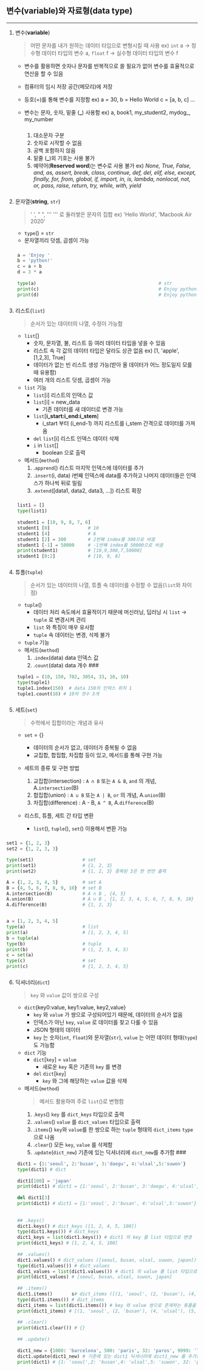 ## 변수(**variable**)와 자료형(**data type**)

___
1. 변수(**variable**)
    > 어떤 문자를 내가 원하는 데이터 타입으로 변형시킬 때 사용 ex)  `int` a -> 정수형 데이터 타입의 변수 a, `float` f -> 실수형 데이터 타입의 변수 f
    * 변수를 활용하면 숫자나 문자를 반복적으로 쓸 필요가 없어 변수를 효율적으로 연산을 할 수 있음
    * 컴퓨터의 임시 저장 공간(메모리)에 저장
    * 등호(=)를 통해 변수를 지정함 ex) a = 30, b = Hello World c = [a, b, c] ...
    * 변수는 문자, 숫자, 밑줄 (**_**) 사용함 ex) a, book1, my_student2, mydog_, my_number
        ###

        1. 대소문자 구분
        2. 숫자로 시작할 수 없음
        3. 공백 포함하지 않음
        4. 밑줄 (**_**)외 기호는 사용 불가
        5. 예약어(**Reserved word**)는 변수로 사용 불가 ex) _None, True, False, and, as, assert, break, class, continue, def, del, elif, else, except, finally, for, from, global, if, import, in, is, lambda, nonlocal, not, or, pass, raise, return, try, while, with, yield_    
        ###

2. 문자열(**string**, `str`)
    > ' ', " ", ''' ''' 로 둘러쌓은 문자의 집합 ex) 'Hello World', 'Macbook Air 2020' 
    * `type`() = `str`
    * 문자열끼리 덧셈, 곱셈이 가능
    ###
``` python
    a = 'Enjoy '
    b = 'python!'
    c = a + b
    d = 3 * a
    
    type(a)												# str
    print(c)											# Enjoy python!
    print(d)											# Enjoy python!Enjoy python!Enjoy python!
```
###

3. 리스트(`list`)
    > 순서가 있는 데이터의 나열, 수정이 가능함
    * `list`[]
        * 숫자, 문자열, 불, 리스트 등 여러 데이터 타입을 넣을 수 있음
        * 리스트 속 각 값의 데이터 타입은 달라도 상관 없음 ex) [1, 'apple', [1,2,3], True]
        * 데이터가 없는 빈 리스트 생성 가능(받아 올 데이터가 어느 정도일지 모를 때 유용함)
        * 여러 개의 리스트 덧셈, 곱셈이 가능
    * `list` 기능
        * `list`[i] 리스트의 인덱스 값
        * `list`[i] = new_data 
            * 기존 데이터를 새 데이터로 변경 가능
        * `list`[**i_start:i_end:i_stem**]
            * i_start 부터 (i_end-1) 까지 리스트를 i_stem 간격으로 데이터를 가져옴
        * `del` `list`[i] 리스트 인덱스 데이터 삭제
        * `i` in `list`[]
            * boolean 으로 출력 
    * 메서드(`method`)
        1. .`apprend`() 리스트 마지막 인덱스에 데이터를 추가
        2. .`insert`(i, data) i번째 인덱스에 data를 추가하고 나머지 데이터들은 인덱스가 하나씩 뒤로 밀림
        3. .`extend`([data1, data2, data3, ...]) 리스트 확장

###
```python
    list1 = []
    type(list1)
    
    student1 = [10, 9, 8, 7, 6]
    student1 [0]              # 10
    student1 [4]              # 6
    student1 [2] = 300        # 2번째 index를 300으로 바꿈
    student1 [-1] = 50000     # -1번째 index를 50000으로 바꿈
    print(student1)           # [10,9,300,7,50000]
    student1 [0:2]            # [10, 9, 8]
```
###

4. 튜플(`tuple`)
    > 순서가 있는 데이터의 나열, 튜플 속 데이터를 수정할 수 없음(`list`와 차이점)
    * `tuple`()
        * 데이터 처리 속도에서 효율적이기 때문에 머신러닝, 딥러닝 시 `list` -> `tuple` 로 변경시켜 관리
        * `list` 와 특징이 매우 유사함
        * `tuple` 속 데이터는 변경, 삭제 불가
    * `tuple` 기능
    * 메서드(`method`)
        1. .`index`(data) data 인덱스 값 
        2. .`count`(data) data 개수
                ###
```python
    tuple1 = (10, 150, 702, 3054, 33, 10, 10)
    type(tuple1)
    tuple1.index(150)  # data 150의 인덱스 위치 1
    tuple1.count(10) # 10의 갯수 3개
```
###


5. 세트(`set`)
    > 수학에서 집합이라는 개념과 유사
    * `set` = {}
        * 데이터의 순서가 없고, 데이터가 중복될 수 없음
        * 교집합, 합집합, 차집합 등이 있고, 메서드를 통해 구현 가능

    * 세트의 종류 및 구현 방법
        1. 교집합(intersection) : `A ∩ B` 또는 `A & B`, `and` 의 개념, A.`intersection`(B)
        2. 합집합(union) : `A ∪ B` 또는 `A | B`, `or` 의 개념, A.`union`(B)
        3. 차집합(difference) : A - B, `A ^ B`, A.`difference`(B)

    * 리스트, 튜플, 세트 간 타입 변환
        * `list`(), `tuple`(), `set`() 이용해서 변환 가능

###

```python
set1 = {1, 2, 3}
set2 = {1, 2, 3, 3}

type(set1)                  # set
print(set1)                 # {1, 2, 3}
print(set2)                 # {1, 2, 3} 중복된 3은 한 번만 출력

A = {1, 2, 3, 4, 5}         # set A
B = {4, 5, 6, 7, 8, 9, 10}  # set B
A.intersection(B)           # A ∩ B , {4, 5}
A.union(B)                  # A ∪ B , {1, 2, 3, 4, 5, 6, 7, 8, 9, 10}
A.difference(B)             # {1, 2, 3}


a = [1, 2, 3, 4, 5]
type(a)                     # list
print(a)                    # [1, 2, 3, 4, 5]
b = tuple(a)
type(b)                     # tuple
print(b)                    # (1, 2, 3, 4, 5)
c = set(a)
type(c)                     # set
print(c)                    # {1, 2, 3, 4, 5}
```
###


6. 딕셔너리(`dict`)
    > `key` 와 `value` 값이 쌍으로 구성
    * `dict`{key0:value, key1:value, key2,value} 
        * `key` 와 `value` 가 쌍으로 구성되어있기 때문에, 데이터의 순서가 없음
        * 인덱스가 아닌 `key`, `value` 로 데이터를 찾고 다룰 수 있음
        * JSON 형태의 데이터
        * `key` 는 숫자(`int`, `float`)와 문자열(`str`), `value` 는 어떤 데이터 형태(`type`)도 가능함 
    * `dict` 기능
        * `dict`[`key`] = `value` 
            * 새로운 `key` 혹은 기존의 `key` 를 변경
        * `del` `dict`[`key`]
            * `key` 와 그에 해당하는 `value` 값을 삭제
    * 메서드(`method`)
        > 메서드 활용하여 주로 `list`()로 변형함
        1. .`keys`()   `key` 를 `dict_keys` 타입으로 출력 
        2. .`values`()   `value` 를
        `dict_values` 타입으로 출력
        3. .`items`()   `key`와 `value`를 한 쌍으로 하는 `tuple` 형태의 `dict_items` `type` 으로 나옴
        4. .`clear`() 모든 `key`, `value` 를 삭제함
        5. .`update`(`dict_new`) 기존에 있는 딕셔너리에 `dict_new`를 추가함
                ###

```python
    dict1 = {1:'seoul', 2:'busan', 3:'daegu', 4:'ulsal',5:'suwon'}  
    type(dict1) # dict
    
    dict1[100] = 'japan' 
    print(dict1) # dict1 = {1:'seoul', 2:'busan', 3:'daegu', 4:'ulsal',5:'suwon', 100:'japan'}
    
    del dict1[3]
    print(dict1) # dict1 = {1:'seoul', 2:'busan', 4:'ulsal',5:'suwon'}
    
    
    ## .keys()
    dict1.keys() # dict_keys ([1, 2, 4, 5, 100])
    type(dict1.keys()) # dict_keys
    dict1_keys = list(dict1.keys()) # dict1 의 key 를 list 타입으로 변경
    print(dict1_keys) # [1, 2, 4, 5, 100]
    
    ## .values()
    dict1.values() # dict_values ([seoul, busan, ulsal, suwon, japan])
    type(dict1.values()) # dict_values
    dict1_values = list(dict1.values()) # dict1 의 value 를 list 타입으로 변경
    print(dict1_values) # [seoul, busan, ulsal, suwon, japan]
    
    ## .items()
    dict1.items() 		s# dict_items ([(1, 'seoul', (2, 'busan'), (4, 'ulsal'), (5, 'suwon'), (100, 'japan')])
    type(dict1.items()) # dict_items
    dict1_items = list(dict1.items()) # key 와 value 쌍으로 존재하는 튜플을 한 데이터로 갖는 list 타입으로 변경 
    print(dict1_items) # [(1, 'seoul', (2, 'busan'), (4, 'ulsal'), (5, 'suwon'), (100, 'japan')]
    
    ## .clear()
    print(dict1.clear()) # {}
    
    ## .update()
    
    dict1_new = {1000: 'barcelona', 500: 'paris', 32: 'paros', 9999: 'lyon'}
    dict1.update(dict1_new) # 기존에 있는 dict1 딕셔너리에 dict1_new 를 추가함
    print(dict1) # {1: 'seoul',2: 'busan',4: 'ulsal',5: 'suwon', 32: 'paros', 100: 'japan', 500: 'paris', 1000: 'barcelona', 9999: 'lyon'}
```
###